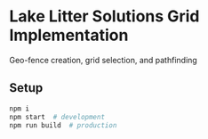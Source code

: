 # Lake Litter Solutions Grid Implementation

Geo-fence creation, grid selection, and pathfinding

## Setup
```sh
npm i
npm start  # development
npm run build  # production
```

